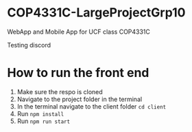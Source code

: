 # COP4331C-LargeProjectGrp10
WebApp and Mobile App for UCF class COP4331C


Testing discord

# How to run the front end

1. Make sure the respo is cloned
2. Navigate to the project folder in the terminal 
3. In the terminal navigate to the client folder `cd client`
4. Run `npm install` 
5. Run `npm run start` 


